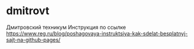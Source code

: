# dmitrovt
Дмитровский техникум
Инструкция по ссылке https://www.reg.ru/blog/poshagovaya-instruktsiya-kak-sdelat-besplatnyj-sajt-na-github-pages/

